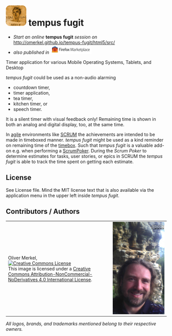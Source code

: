 <img alt="tempus fugit - Timer application for various Mobile Operating Systems, Tablets, and Desktop" width="64" src="html5/src/img/icons/vergil-128.png" /> tempus fugit
============

* _Start an online_ __tempus fugit__ _session on_ http://omerkel.github.io/tempus-fugit/html5/src/
* _also published in_ <a href='https://marketplace.firefox.com/app/tempusfugit'><img alt='Firefox Marketplace' src='res/marketplace_logo.png' width='128' /></a>

Timer application for various Mobile Operating Systems, Tablets, and Desktop

<i>tempus fugit</i> could be used as a non-audio alarming
<ul>
<li>countdown timer,</li>
<li>timer application,</li>
<li>tea timer,</li>
<li>kitchen timer, or</li>
<li>speech timer.</li>
</ul>

It is a silent timer with visual feedback only! Remaining time is shown in both an analog and digital display, too, at the same time.

In <a href="https://en.wikipedia.org/wiki/Agile_software_development">agile</a> environments like <a href="https://en.wikipedia.org/wiki/Scrum_%28software_development%29">SCRUM</a> the achievements are intended to be made in timeboxed manner. <i>tempus fugit</i> might be used as a kind reminder on remaining time of the <a href="https://en.wikipedia.org/wiki/Timeboxing">timebox</a>. Such that <i>tempus fugit</i> is a valuable add-on e.g. when performing a <a href="https://marketplace.firefox.com/app/scrumpoker">ScrumPoker</a>. During the <i>Scrum Poker</i> to determine estimates for tasks, user stories, or epics in SCRUM the <i>tempus fugit</i> is able to track the time spent on getting each estimate.

License
-------

See License file. Mind the MIT license text that is also available via the application menu in the upper left inside <i>tempus fugit</i>.

Contributors / Authors
----------------------

<table>
  <tr>
    <td><p>Oliver Merkel,<br /><a rel="license" href="http://creativecommons.org/licenses/by-nc-nd/4.0/"><img alt="Creative Commons License" style="border-width:0" src="http://i.creativecommons.org/l/by-nc-nd/4.0/88x31.png" /></a><br />This image is licensed under a <a rel="license" href="http://creativecommons.org/licenses/by-nc-nd/4.0/">Creative Commons Attribution-NonCommercial-NoDerivatives 4.0 International License</a>.    
    </p>
    </td>
    <td width="35%"><img width="100%" ondragstart="return false;" alt="Oliver Merkel, Creative Commons License, This image is licensed under a Creative Commons Attribution-NonCommercial-NoDerivatives 4.0 International License." src="html5/src/img/oliver-ferschweiler_plateau.jpg" /></td>
  </tr>
</table>

_All logos, brands, and trademarks mentioned belong to their respective owners._
